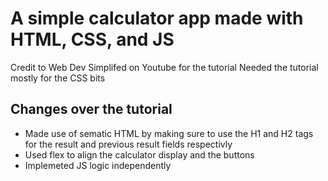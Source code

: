 # A simple calculator app made with HTML, CSS, and JS

Credit to Web Dev Simplifed on Youtube for the tutorial
Needed the tutorial mostly for the CSS bits

## Changes over the tutorial
-  Made use of sematic HTML by making sure to use the H1 and H2 tags for the result and previous result fields respectivly 
-  Used flex to align the calculator display and the buttons
-  Implemeted JS logic independently 
